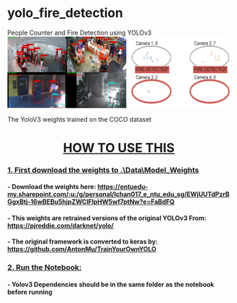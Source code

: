 # yolo_fire_detection
People Counter and Fire Detection using YOLOv3
![alt text](Prototype.png)

The YoloV3 weights trained on the COCO dataset

# <u><center> HOW TO USE THIS </center></u>
### <u>1. First download the weights to .\Data\Model_Weights</u>
####   - Download the weights here: https://entuedu-my.sharepoint.com/:u:/g/personal/lchan017_e_ntu_edu_sg/EWjUUTdPzrBGgxBtj-16wBEBu5hjpZWClFlpHW5wf7ptNw?e=FaBdFQ
####   - This weights are retrained versions of the original YOLOv3 From: https://pjreddie.com/darknet/yolo/
####   - The original framework is converted to keras by: https://github.com/AntonMu/TrainYourOwnYOLO

### <u>2. Run the Notebook:</u>
####   - Yolov3 Dependencies should be in the same folder as the notebook before running
